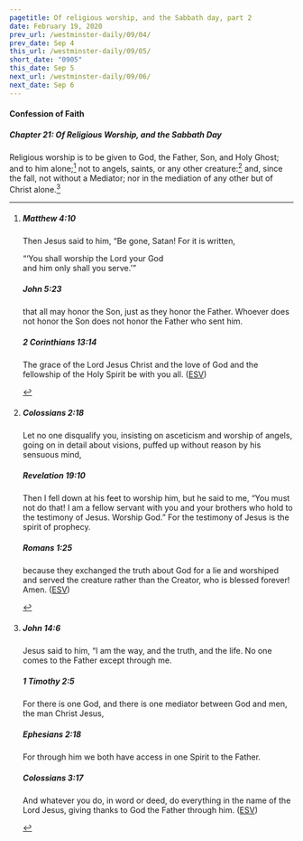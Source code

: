 ```yaml
---
pagetitle: Of religious worship, and the Sabbath day, part 2
date: February 19, 2020
prev_url: /westminster-daily/09/04/
prev_date: Sep 4
this_url: /westminster-daily/09/05/
short_date: "0905"
this_date: Sep 5
next_url: /westminster-daily/09/06/
next_date: Sep 6
---
```


#### Confession of Faith

##### Chapter 21: Of Religious Worship, and the Sabbath Day

Religious worship is to be given to God, the Father, Son, and Holy Ghost; and to him alone;[^fnref:wcf1] not to angels, saints, or any other creature:[^fnref:wcf2] and, since the fall, not without a Mediator; nor in the mediation of any other but of Christ alone.[^fnref:wcf3]

[^fnref:wcf1]: <div class="esv"><h5>Matthew 4:10</h5> <div class="esv-text"><p id="p40004010.01-1">Then Jesus said to him, <span class="woc">&#8220;Be gone, Satan! For it is written,</span></p> <div class="block-indent"> <p class="line-group" id="p40004010.13-1"><span class="woc">&#8220;&#8216;You shall worship the Lord your God<br /> <span class="indent"></span>and him only shall you serve.&#8217;&#8221;</span></p> </div> </div><h5>John 5:23</h5> <div class="esv-text"><p id="p43005023.01-2"><span class="woc">that all may honor the Son, just as they honor the Father. Whoever does not honor the Son does not honor the Father who sent him.</span></p> </div><h5>2 Corinthians 13:14</h5> <div class="esv-text"><p id="p47013014.01-3">The grace of the Lord Jesus Christ and the love of God and the fellowship of the Holy Spirit be with you all.  (<a href="http://www.esv.org" class="copyright">ESV</a>)</p> </div> </div>

[^fnref:wcf2]: <div class="esv"><h5>Colossians 2:18</h5> <div class="esv-text"><p id="p51002018.01-1">Let no one disqualify you, insisting on asceticism and worship of angels, going on in detail about visions, puffed up without reason by his sensuous mind,</p> </div><h5>Revelation 19:10</h5> <div class="esv-text"><p id="p66019010.01-2">Then I fell down at his feet to worship him, but he said to me, &#8220;You must not do that! I am a fellow servant with you and your brothers who hold to the testimony of Jesus. Worship God.&#8221; For the testimony of Jesus is the spirit of prophecy.</p> </div><h5>Romans 1:25</h5> <div class="esv-text"><p id="p45001025.01-3">because they exchanged the truth about God for a lie and worshiped and served the creature rather than the Creator, who is blessed forever! Amen.  (<a href="http://www.esv.org" class="copyright">ESV</a>)</p> </div> </div>

[^fnref:wcf3]: <div class="esv"><h5>John 14:6</h5> <div class="esv-text"><p id="p43014006.01-1">Jesus said to him, <span class="woc">&#8220;I am the way, and the truth, and the life. No one comes to the Father except through me.</span></p> </div><h5>1 Timothy 2:5</h5> <div class="esv-text"><p id="p54002005.01-2">For there is one God, and there is one mediator between God and men, the man Christ Jesus,</p> </div><h5>Ephesians 2:18</h5> <div class="esv-text"><p id="p49002018.01-3">For through him we both have access in one Spirit to the Father.</p> </div><h5>Colossians 3:17</h5> <div class="esv-text"><p id="p51003017.01-4">And whatever you do, in word or deed, do everything in the name of the Lord Jesus, giving thanks to God the Father through him.  (<a href="http://www.esv.org" class="copyright">ESV</a>)</p> </div> </div>


